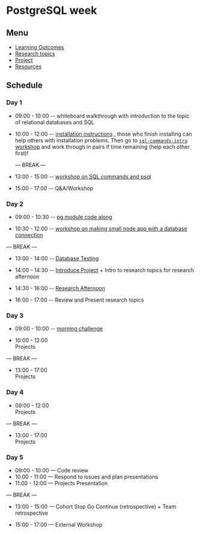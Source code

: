 # PostgreSQL week

## Menu

- [Learning Outcomes](./learning-outcomes.md)
- [Research topics](./research-afternoon.md)
- [Project](./project.md)
- [Resources](./resources)

## Schedule

### Day 1

- 09:00 - 10:00 
  -- whiteboard walkthrough with introduction to the topic of relational databases and SQL

- 10:00 - 12:00 
  -- [installation instructions](https://github.com/macintoshhelper/learn-sql/blob/master/postgresql/setup.md)
, those who finish installing can help others with installation problems.
Then go to [`sql-commands-intro` workshop](https://github.com/foundersandcoders/sql-commands-intro/) and work through in pairs if time remaining (help each other first)!
  
  — BREAK —


- 13:00 - 15:00 -- [workshop on SQL commands and psql](https://github.com/foundersandcoders/postgres-workshop)

- 15:00 - 17:00
  -- Q&A/Workshop

### Day 2

- 09:00 - 10:30 -- [pg module code along](https://github.com/foundersandcoders/pg-walkthrough)

- 10:30 - 12:00 -- [workshop on making small node app with a database connection](https://github.com/foundersandcoders/pg-workshop)


— BREAK —

- 13:00 - 14:00 -- [Database Testing](https://github.com/foundersandcoders/ws-database-testing/)

- 14:00 - 14:30
  -- [Introduce Project](./project.md) + Intro to research topics for research afternoon

- 14:30 - 16:00
  -- [Research Afternoon](./research-afternoon.md)

- 16:00 - 17:00
  -- Review and Present research topics

### Day 3

- 09:00 - 10:00 -- [morning challenge](https://github.com/foundersandcoders/db-morning-challenge)

- 10:00 - 12:00 <br>
  Projects

— BREAK —

- 13:00 - 17:00<br>
  Projects

### Day 4

- 09:00 - 12:00 <br>
  Projects

— BREAK —

- 13:00 - 17:00 <br>
  Projects

### Day 5

- 09:00 - 10:00 — Code review 
- 10.00 - 11:00 — Respond to issues and plan presentations
- 11:00 - 12:00 — Projects Presentation

— BREAK —

- 13:00 - 15:00 — Cohort Stop Go Continue (retrospective) + Team retrospective

- 15:00 - 17:00 — External Workshop
